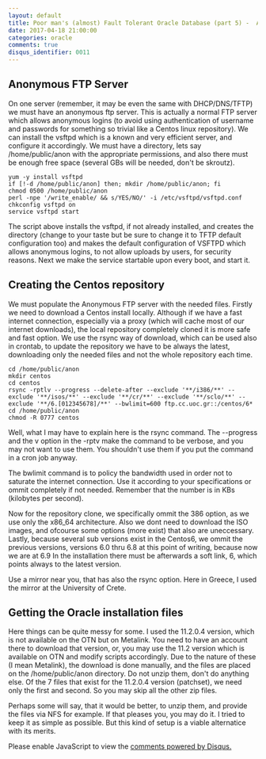 ```yaml
---
layout: default
title: Poor man's (almost) Fault Tolerant Oracle Database (part 5) -  Anonymous FTP Server and repository
date: 2017-04-18 21:00:00
categories: oracle
comments: true
disqus_identifier: 0011
---
```


## Anonymous FTP Server

On one server (remember, it may be even the same with DHCP/DNS/TFTP) we must have an anonymous ftp server. This is actually a normal FTP server which allows anonymous logins (to avoid using authentication of username and passwords for something so trivial like a Centos linux repository). We can install the vsftpd which is a known and very efficient server, and configure it accordingly. We must have a directory, lets say /home/public/anon with the appropriate permissions, and also there must be enough free space (several GBs will be needed, don't be skroutz).
```
yum -y install vsftpd
if [!-d /home/public/anon] then; mkdir /home/public/anon; fi
chmod 0500 /home/public/anon
perl -npe '/write_enable/ && s/YES/NO/' -i /etc/vsftpd/vsftpd.conf
chkconfig vsftpd on
service vsftpd start
```

The script above installs the vsftpd, if not already installed, and creates the directory (change to your taste but be sure to change it to TFTP default configuration too) and makes the default configuration of VSFTPD which allows anonymous logins, to not allow uploads by users, for security reasons. Next we make the service startable upon every boot, and start it.

## Creating the Centos repository

We must populate the Anonymous FTP server with the needed files. Firstly we need to download a Centos install locally. Although if we have a fast internet connection, especially via a proxy (which will cache most of our internet downloads), the local repository completely cloned it is more safe and fast option.
We use the rsync way of download, which can be used also in crontab, to update the repository we have to be always the latest, downloading only the needed files and not the whole repository each time.
```
cd /home/public/anon
mkdir centos
cd centos
rsync -rptlv --progress --delete-after --exclude '**/i386/**' --exclude '**/isos/**' --exclude '**/cr/**' --exclude '**/sclo/**' --exclude '**/6.[012345678]/**' --bwlimit=600 ftp.cc.uoc.gr::/centos/6*
cd /home/public/anon
chmod -R 0777 centos
```

Well, what I may have to explain here is the rsync command. The --progress and the v option in the -rptv make the command to be verbose, and you may not want to use them. You shouldn't use them if you put the command in a cron job anyway.

The bwlimit command is to policy the bandwidth used in order not to saturate the internet connection. Use it according to your specifications or ommit completely if not needed. Remember that the number is in KBs (kilobytes per second).

Now for the repository clone, we specifically ommit the 386 option, as we use only the x86_64 architecture.  Also we dont need to download the ISO images, and ofcourse some options (more exist) that also are uneccessary. Lastly, because several sub versions exist in the Centos6, we ommit the previous versions, versions 6.0 thru 6.8 at this point of writing, because now we are at 6.9
In the installation there must be afterwards a soft link, 6, which points always to the latest version.

Use a mirror near you, that has also the rsync option. Here in Greece, I used the mirror at the University of Crete.

## Getting the Oracle installation files

Here things can be quite messy for some. I used the 11.2.0.4 version, which is not available on the OTN but on Metalink. You need to have an account there to download that version, or, you may use the 11.2 version which is available on OTN and modify scripts accordingly.
Due to the nature of these (I mean Metalink), the download is done manually, and the files are placed on the /home/public/anon directory. Do not unzip them, don't do anything else. Of the 7 files that exist for the 11.2.0.4 version (patchset), we need only the first and second. So you may skip all the other zip files.

Perhaps some will say, that it would be better, to unzip them, and provide the files via NFS for example. If that pleases you, you may do it. I tried to keep it as simple as possible. But this kind of setup is a viable alternatice with its merits.

<div id="disqus_thread"></div>
<script>
  var disqus_config = function () {
    this.page.url = "{{ page.url | prepend: site.url }}";
    this.page.identifier = "{{ page.disqus_identifier }}"; 
  };
  (function() { // DON'T EDIT BELOW THIS LINE
    var d = document, s = d.createElement('script');
    s.src = '//savvaspavlidis.disqus.com/embed.js';
    s.setAttribute('data-timestamp', +new Date());
    (d.head || d.body).appendChild(s);
})();
</script>
<noscript>Please enable JavaScript to view the <a href="https://disqus.com/?ref_noscript">comments powered by Disqus.</a></noscript>
